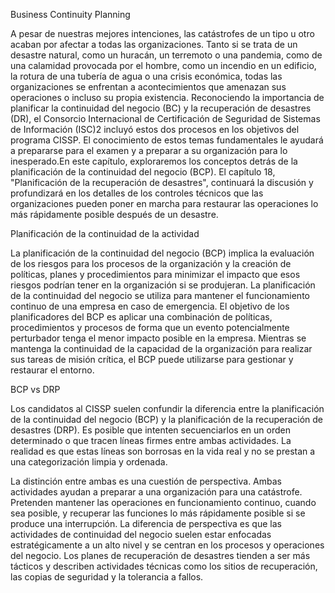 Business Continuity Planning

A pesar de nuestras mejores intenciones, las catástrofes de un tipo u otro acaban por afectar a todas las organizaciones. Tanto si se trata de un desastre natural, como un huracán, un terremoto o una pandemia, como de una calamidad provocada por el hombre, como un incendio en un edificio, la rotura de una tubería de agua o una crisis económica, todas las organizaciones se enfrentan a acontecimientos que amenazan sus operaciones o incluso su propia existencia. Reconociendo la importancia de planificar la continuidad del negocio (BC) y la recuperación de desastres (DR), el Consorcio Internacional de Certificación de Seguridad de Sistemas de Información (ISC)2 incluyó estos dos procesos en los objetivos del programa CISSP. El conocimiento de estos temas fundamentales le ayudará a prepararse para el examen y a preparar a su organización para lo inesperado.En este capítulo, exploraremos los conceptos detrás de la planificación de la continuidad del negocio (BCP). El capítulo 18, "Planificación de la recuperación de desastres", continuará la discusión y profundizará en los detalles de los controles técnicos que las organizaciones pueden poner en marcha para restaurar las operaciones lo más rápidamente posible después de un desastre.

Planificación de la continuidad de la actividad

La planificación de la continuidad del negocio (BCP) implica la evaluación de los riesgos para los procesos de la organización y la creación de políticas, planes y procedimientos para minimizar el impacto que esos riesgos podrían tener en la organización si se produjeran. La planificación de la continuidad del negocio se utiliza para mantener el funcionamiento continuo de una empresa en caso de emergencia. El objetivo de los planificadores del BCP es aplicar una combinación de políticas, procedimientos y procesos de forma que un evento potencialmente perturbador tenga el menor impacto posible en la empresa. Mientras se mantenga la continuidad de la capacidad de la organización para realizar sus tareas de misión crítica, el BCP puede utilizarse para gestionar y restaurar el entorno.

BCP vs DRP

Los candidatos al CISSP suelen confundir la diferencia entre la planificación de la continuidad del negocio (BCP) y la planificación de la recuperación de desastres (DRP). Es posible que intenten secuenciarlos en un orden determinado o que tracen líneas firmes entre ambas actividades. La realidad es que estas líneas son borrosas en la vida real y no se prestan a una categorización limpia y ordenada.

La distinción entre ambas es una cuestión de perspectiva. Ambas actividades ayudan a preparar a una organización para una catástrofe. Pretenden mantener las operaciones en funcionamiento continuo, cuando sea posible, y recuperar las funciones lo más rápidamente posible si se produce una interrupción. La diferencia de perspectiva es que las actividades de continuidad del negocio suelen estar enfocadas estratégicamente a un alto nivel y se centran en los procesos y operaciones del negocio. Los planes de recuperación de desastres tienden a ser más tácticos y describen actividades técnicas como los sitios de recuperación, las copias de seguridad y la tolerancia a fallos.







